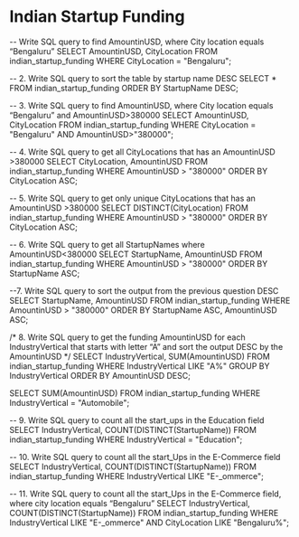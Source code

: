 # Indian Startup Funding 

-- Write SQL query to find AmountinUSD, where City location equals “Bengaluru”
SELECT AmountinUSD, CityLocation
FROM indian_startup_funding
WHERE CityLocation = "Bengaluru";

-- 2. Write SQL query to sort the table by startup name DESC
SELECT *
FROM indian_startup_funding
ORDER BY StartupName DESC;

-- 3. Write SQL query to find AmountinUSD, where City location equals “Bengaluru” and AmountinUSD>380000
SELECT AmountinUSD, CityLocation
FROM indian_startup_funding
WHERE CityLocation = "Bengaluru" AND AmountinUSD>"380000";

-- 4. Write SQL query to get all CityLocations that has an AmountinUSD >380000
SELECT CityLocation, AmountinUSD
FROM indian_startup_funding
WHERE AmountinUSD > "380000"
ORDER BY CityLocation ASC;

-- 5. Write SQL query to get only unique CityLocations that has an AmountinUSD >380000
SELECT DISTINCT(CityLocation)
FROM indian_startup_funding
WHERE AmountinUSD > "380000"
ORDER BY CityLocation ASC;

-- 6. Write SQL query to get all StartupNames where AmountinUSD<380000
SELECT StartupName, AmountinUSD
FROM indian_startup_funding
WHERE AmountinUSD > "380000"
ORDER BY StartupName ASC;

--7. Write SQL query to sort the output from the previous question DESC
SELECT StartupName, AmountinUSD
FROM indian_startup_funding
WHERE AmountinUSD > "380000"
ORDER BY StartupName ASC, AmountinUSD ASC;

/* 8. Write SQL query to get the funding AmountinUSD for each IndustryVertical that starts with 
letter “A” and sort the output DESC by the AmountinUSD */
SELECT IndustryVertical, SUM(AmountinUSD)
FROM indian_startup_funding
WHERE IndustryVertical LIKE "A%"
GROUP BY IndustryVertical
ORDER BY AmountinUSD DESC;

SELECT SUM(AmountinUSD)
FROM indian_startup_funding
WHERE IndustryVertical = "Automobile";

-- 9. Write SQL query to count all the start_ups in the Education field
SELECT IndustryVertical, COUNT(DISTINCT(StartupName))
FROM indian_startup_funding
WHERE IndustryVertical = "Education";

-- 10. Write SQL query to count all the start_Ups in the E-Commerce field
SELECT IndustryVertical, COUNT(DISTINCT(StartupName))
FROM indian_startup_funding
WHERE IndustryVertical LIKE "E-_ommerce";

-- 11. Write SQL query to count all the start_Ups in the E-Commerce field, where city location equals “Bengaluru”
SELECT IndustryVertical, COUNT(DISTINCT(StartupName))
FROM indian_startup_funding
WHERE IndustryVertical LIKE "E-_ommerce" AND CityLocation LIKE "Bengaluru%";
